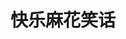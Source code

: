 ---
description: 开阔你的二逼眼界。
layout: post
results:
- primaryGenreName: Entertainment
  version: '2.2.0'
  trackViewUrl: https://itunes.apple.com/cn/app/kuai-le-ma-hua-xiao-hua/id714779921?mt=8&uo=4
  artworkUrl100: http://a255.phobos.apple.com/us/r30/Purple6/v4/08/32/bf/0832bf54-48b9-028b-3cd0-c38da18ade8a/mzl.grhhynzd.png
  artworkUrl60: http://a1441.phobos.apple.com/us/r30/Purple/v4/7c/0f/97/7c0f9714-2227-3731-fbf0-f7be663ae1a0/icon.png
  userRatingCountForCurrentVersion: 33
  sellerName: Lanmei Tan
  supportedDevices:
  - iPadFourthGen4G
  - iPadWifi
  - iPad3G
  - iPhone-3GS
  - iPad2Wifi
  - iPadThirdGen
  - iPadThirdGen4G
  - iPadMini
  - iPad23G
  - iPhone5s
  - iPhone5c
  - iPhone5
  - iPodTouchFifthGen
  - iPadFourthGen
  - iPodTouchThirdGen
  - iPhone4S
  - iPadMini4G
  - iPhone4
  - iPodTouchourthGen
  genres:
  - 娱乐
  - 摄影与录像
  trackName: 快乐麻花笑话
  description: 快乐麻花为大家提供精选的笑话，包含搞笑图片、动态图、冷笑话、糗事等各类精品笑话，一网打尽；每日更新。快乐，就是这么简单！
  price: 0
  trackId: 714779921
  releaseDate: '2013-11-15T02:25:03Z'
  screenshotUrls:
  - http://a1.mzstatic.com/us/r30/Purple4/v4/12/c9/6d/12c96d0a-6eea-3aa0-ada6-65e2e74713b6/screen1136x1136.jpeg
  - http://a4.mzstatic.com/us/r30/Purple4/v4/97/aa/29/97aa2962-24c4-5eb2-7080-8cc6faeef6cc/screen1136x1136.jpeg
  - http://a2.mzstatic.com/us/r30/Purple/v4/4a/8f/83/4a8f83b1-4b57-d139-7cfd-6b1c7c246e57/screen1136x1136.jpeg
  - http://a4.mzstatic.com/us/r30/Purple/v4/34/c3/a3/34c3a397-2771-a6e6-4465-518d1d33399a/screen1136x1136.jpeg
  artistViewUrl: https://itunes.apple.com/cn/artist/lanmei-tan/id714779924?uo=4
  primaryGenreId: 6016
  userRatingCount: 33
  averageUserRatingForCurrentVersion: 5
  kind: software
  fileSizeBytes: '1547692'
  bundleId: com.kl668.klmh
  sellerUrl: http://www.kl688.com
  trackContentRating: 17+
  artistName: Lanmei Tan
  trackCensoredName: 快乐麻花笑话
  isGameCenterEnabled: false
  contentAdvisoryRating: 17+
  languageCodesISO2A:
  - ZH
  averageUserRating: 5
  features: &a []
  wrapperType: software
  artworkUrl512: http://a255.phobos.apple.com/us/r30/Purple6/v4/08/32/bf/0832bf54-48b9-028b-3cd0-c38da18ade8a/mzl.grhhynzd.png
  formattedPrice: 免费
  artistId: 714779924
  genreIds:
  - '6016'
  - '6008'
  currency: CNY
  ipadScreenshotUrls: *a
category: 娱乐
tags: tag1
resultCount: 1
title: 快乐麻花笑话

---